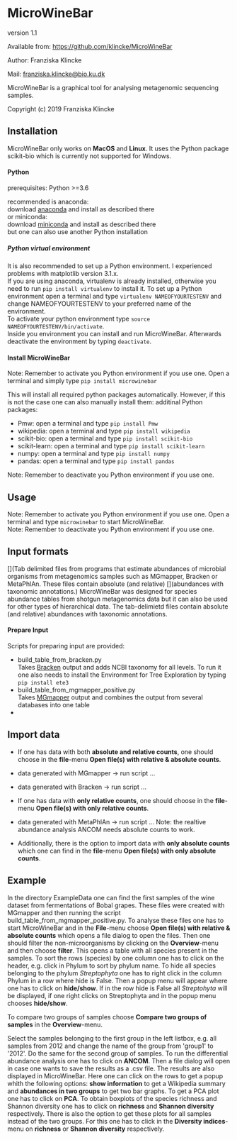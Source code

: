 # MicroWineBar

version 1.1

Available from: https://github.com/klincke/MicroWineBar

Author: Franziska Klincke

Mail: franziska.klincke@bio.ku.dk

MicroWineBar is a graphical tool for analysing metagenomic sequencing samples.

Copyright (c) 2019 Franziska Klincke


## Installation

MicroWineBar only works on **MacOS** and **Linux**. It uses the Python package scikit-bio which is currently not supported for Windows.

#### Python

prerequisites:	Python >=3.6

recommended is anaconda:     
    download [anaconda](https://www.anaconda.com/distribution/#download-section) and install as described there   
or miniconda:   
	download [miniconda](https://docs.conda.io/en/latest/miniconda.html) and install as described there  
but one can also use another Python installation

##### Python virtual environment
It is also recommended to set up a Python environment. I experienced problems with matplotlib version 3.1.x.   
If you are using anaconda, virtualenv is already installed, otherwise you need to run `pip install virtualenv` to install it. To set up a Python environment open a terminal and type `virtualenv NAMEOFYOURTESTENV` and change NAMEOFYOURTESTENV to your preferred name of the environment.   
To activate your python environment type `source NAMEOFYOURTESTENV/bin/activate`.   
Inside you environment you can install and run MicroWineBar. Afterwards deactivate the environment by typing `deactivate`.

#### Install MicroWineBar
Note: Remember to activate you Python environment if you use one.
Open a terminal and simply type
	`pip install microwinebar`

This will install all required python packages automatically. However, if this is not the case one can also manually install them:
additinal Python packages:
* Pmw: open a terminal and type `pip install Pmw`
* wikipedia: open a terminal and type `pip install wikipedia`
* scikit-bio: open a terminal and type `pip install scikit-bio`
* scikit-learn: open a terminal and type `pip install scikit-learn`
* numpy: open a terminal and type `pip install numpy`
* pandas: open a terminal and type `pip install pandas`

Note: Remember to deactivate you Python environment if you use one.

## Usage
Note: Remember to activate you Python environment if you use one.
Open a terminal and type `microwinebar` to start MicroWineBar.  
Note: Remember to deactivate you Python environment if you use one.

## Input formats

[](Tab delimited files from programs that estimate abundances of microbial organisms from metagenomics samples such as MGmapper, Bracken or MetaPhlAn. These files contain absolute (and relative) [](abundances with taxonomic annotations.)
MicroWineBar was designed for species abundance tables from shotgun metagenomics data but it can also be used for other types of hierarchical data. The tab-delimietd files contain absolute (and relative) abundances with taxonomic annotations.

[//]: test

[^Comment]:  Text

<!-- MGmapper, Bracken (Kraken) or MetaPhlAn -->


#### Prepare Input
Scripts for preparing input are provided:
* build_table_from_bracken.py   
  Takes [Bracken](https://ccb.jhu.edu/software/bracken/index.shtml) output and adds NCBI taxonomy for all levels. To run it one also needs to install the Environment for Tree Exploration by typing `pip install ete3`
* build_table_from_mgmapper_positive.py   
  Takes [MGmapper](https://bitbucket.org/genomicepidemiology/mgmapper/src/master/) output and combines the output from several databases into one table
*


## Import data
* If one has data with both **absolute and relative counts**, one should choose in the **file**-menu **Open file(s) with relative & absolute counts**.
 * data generated with MGmapper -> run script ...
 * data generated with Bracken -> run script ...

* If one has data with **only relative counts**, one should choose in the **file**-menu **Open file(s) with only relative counts**.
 * data generated with MetaPhlAn -> run script ...
		Note: the realtive abundance analysis ANCOM needs absolute counts to work.
* Additionally, there is the option to import data with **only absolute counts** which one can find in the **file**-menu **Open file(s) with only absolute counts**.



## Example

In the directory ExampleData one can find the first samples of the wine dataset from fermentations of Bobal grapes. These files were created with MGmapper and then running the script build_table_from_mgmapper_positive.py.
To analyse these files one has to start MicroWineBar and in the **File**-menu choose **Open file(s) with relative & absolute counts** which opens a file dialog to open the files.
Then one should filter the non-microorganisms by clicking on the **Overview**-menu and then choose **filter**. This opens a table with all species present in the samples. To sort the rows (species) by one column one has to click on the header, e.g. click in Phylum to sort by phylum name. To hide all species belonging to the phylum *Streptophyta* one has to right click in the column Phylum in a row where hide is False. Then a popup menu will appear where one has to click on **hide/show**. If in the row hide is False all *Streptohyta* will be displayed, if one right clicks on Streptophyta and in the popup menu chooses **hide/show**.

To compare two groups of samples choose **Compare two groups of samples** in the **Overview**-menu.

Select the samples belonging to the first group in the left listbox, e.g. all samples from 2012 and change the name of the group from 'group1' to '2012'. Do the same for the second group of samples.
To run the differential abundance analysis one has to click on **ANCOM**. Then a file dialog will open in case one wants to save the results as a .csv file. The results are also displayed in MicroWineBar. Here one can click on the rows to get a popup whith the following options: **show information** to get a Wikipedia summary and **abundances in two groups** to get two bar graphs.
To get a PCA plot one has to click on **PCA**.
To obtain boxplots of the species richness and Shannon diversity one has to click on **richness** and **Shannon diversity** respectively. There is also the option to get these plots for all samples instead of the two groups. For this one has to click in the **Diversity indices**-menu on **richness** or **Shannon diversity** respectively.
